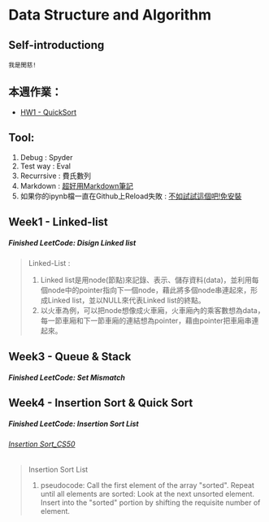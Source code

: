 # Data Structure and Algorithm

## Self-introductiong
    我是閔慈!

## 本週作業：
- [HW1 - QuickSort](Week4/QuickSort.ipynb) 

## Tool:
1. Debug : Spyder
2. Test way : Eval
3. Recurrsive : 費氏數列
4. Markdown : [超好用Markdown筆記](http://xianbai.me/learn-md/index.html) 
5. 如果你的ipynb檔一直在Github上Reload失敗 : [不如試試這個吧!免安裝](https://nbviewer.jupyter.org/) 

## Week1 - Linked-list
##### Finished LeetCode: Disign Linked list
> Linked-List : 
>   1. Linked list是用node(節點)來記錄、表示、儲存資料(data)，並利用每個node中的pointer指向下一個node，藉此將多個node串連起來，形成Linked list，並以NULL來代表Linked list的終點。
>   2. 以火車為例，可以把node想像成火車廂，火車廂內的乘客數想為data，每一節車廂和下一節車廂的連結想為pointer，藉由pointer把車廂串連起來。

## Week3 - Queue & Stack 
##### Finished LeetCode: Set Mismatch

## Week4 - Insertion Sort & Quick Sort
##### Finished LeetCode: Insertion Sort List
###### <a href="https://www.youtube.com/watch?v=O0VbBkUvriI">Insertion Sort_CS50</a>
> Insertion Sort List
>   1. pseudocode: 
>      Call the first element of the array "sorted". 
>      Repeat until all elements are sorted: Look at the next unsorted element. Insert into the "sorted" portion by shifting
>      the requisite number of element. 
